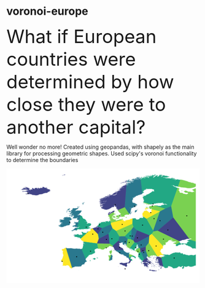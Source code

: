 # voronoi-europe
<html>
  <head>
    <font size = "7">What if European countries were determined by how close they were to another capital?
    </font>
  </head>
  
  <body>
    <p>
      Well wonder no more! Created using geopandas, with shapely as the main library for processing geometric shapes. Used scipy's voronoi functionality to determine the boundaries
  </p>
  <img src = "europe voronoi.png">
  </body>



</html>
